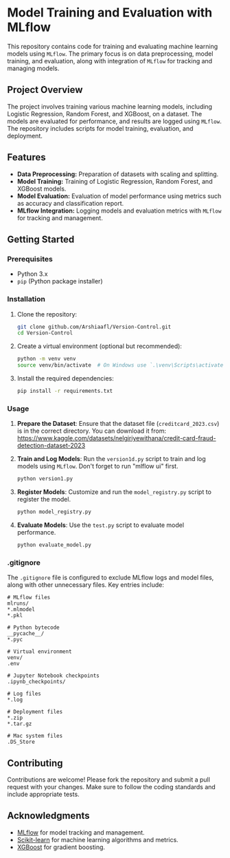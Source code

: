 # Model Training and Evaluation with MLflow

This repository contains code for training and evaluating machine learning models using `MLflow`. The primary focus is on data preprocessing, model training, and evaluation, along with integration of `MLflow` for tracking and managing models.

## Project Overview

The project involves training various machine learning models, including Logistic Regression, Random Forest, and XGBoost, on a dataset. The models are evaluated for performance, and results are logged using `MLflow`. The repository includes scripts for model training, evaluation, and deployment.

## Features

- **Data Preprocessing:** Preparation of datasets with scaling and splitting.
- **Model Training:** Training of Logistic Regression, Random Forest, and XGBoost models.
- **Model Evaluation:** Evaluation of model performance using metrics such as accuracy and classification report.
- **MLflow Integration:** Logging models and evaluation metrics with `MLflow` for tracking and management.

## Getting Started

### Prerequisites

- Python 3.x
- `pip` (Python package installer)

### Installation

1. Clone the repository:

   ```bash
   git clone github.com/Arshiaafl/Version-Control.git
   cd Version-Control
   ```

2. Create a virtual environment (optional but recommended):

   ```bash
   python -m venv venv
   source venv/bin/activate  # On Windows use `.\venv\Scripts\activate`
   ```

3. Install the required dependencies:

   ```bash
   pip install -r requirements.txt
   ```

### Usage

1. **Prepare the Dataset**: Ensure that the dataset file (`creditcard_2023.csv`) is in the correct directory. You can download it from: https://www.kaggle.com/datasets/nelgiriyewithana/credit-card-fraud-detection-dataset-2023

2. **Train and Log Models**: Run the `version1d.py` script to train and log models using `MLflow`. Don't forget to run "mlflow ui" first.

   ```bash
   python version1.py
   ```

3. **Register Models**: Customize and run the `model_registry.py` script to register the model.

   ```bash
   python model_registry.py
   ```

4. **Evaluate Models**: Use the `test.py` script to evaluate model performance.

   ```bash
   python evaluate_model.py
   ```

### .gitignore

The `.gitignore` file is configured to exclude MLflow logs and model files, along with other unnecessary files. Key entries include:

```plaintext
# MLflow files
mlruns/
*.mlmodel
*.pkl

# Python bytecode
__pycache__/
*.pyc

# Virtual environment
venv/
.env

# Jupyter Notebook checkpoints
.ipynb_checkpoints/

# Log files
*.log

# Deployment files
*.zip
*.tar.gz

# Mac system files
.DS_Store
```

## Contributing

Contributions are welcome! Please fork the repository and submit a pull request with your changes. Make sure to follow the coding standards and include appropriate tests.


## Acknowledgments

- [MLflow](https://mlflow.org/) for model tracking and management.
- [Scikit-learn](https://scikit-learn.org/) for machine learning algorithms and metrics.
- [XGBoost](https://xgboost.readthedocs.io/en/latest/) for gradient boosting.

